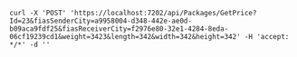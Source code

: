 ﻿
```curl -X 'POST' 'https://localhost:7202/api/Packages/GetPrice?Id=23&fiasSenderCity=a9958004-d348-442e-ae0d-b09aca9fdf25&fiasReceiverCity=f2976e80-32e1-4284-8eda-06cf19239cd1&weight=3423&length=342&width=342&height=342' -H 'accept: */*' -d ''```